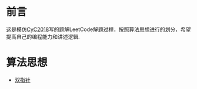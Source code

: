 # 前言

这是模仿[CyC2018](https://github.com/CyC2018/CS-Notes/)写的题解LeetCode解题过程，按照算法思想进行的划分，希望提高自己的编程能力和讲述逻辑.

# 算法思想

* [双指针](https://github.com/XuWenBo321/TestTwo/blob/master/LeetCode-%E5%8F%8C%E6%8C%87%E9%92%88.md)
